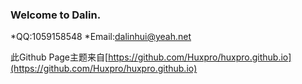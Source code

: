 ### Welcome to Dalin.

*QQ:1059158548
*Email:dalinhui@yeah.net

此Github Page主题来自[https://github.com/Huxpro/huxpro.github.io](https://github.com/Huxpro/huxpro.github.io)

